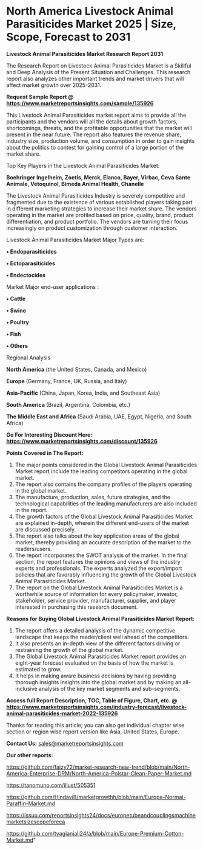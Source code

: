  # North America Livestock Animal Parasiticides Market 2025 | Size, Scope, Forecast to 2031

<strong>Livestock Animal Parasiticides Market Research Report 2031</strong>

The Research Report on Livestock Animal Parasiticides Market is a Skillful and Deep Analysis of the Present Situation and Challenges. This research report also analyzes other important trends and market drivers that will affect market growth over 2025-2031.

<strong>Request Sample Report @ <a href=https://www.marketreportsinsights.com/sample/135926>https://www.marketreportsinsights.com/sample/135926</a></strong>

This Livestock Animal Parasiticides market report aims to provide all the participants and the vendors will all the details about growth factors, shortcomings, threats, and the profitable opportunities that the market will present in the near future. The report also features the revenue share, industry size, production volume, and consumption in order to gain insights about the politics to contest for gaining control of a large portion of the market share.

Top Key Players in the Livestock Animal Parasiticides Market:

<strong>Boehringer Ingelheim, Zoetis, Merck, Elanco, Bayer, Virbac, Ceva Sante Animale, Vetoquinol, Bimeda Animal Health, Chanelle</strong>

The Livestock Animal Parasiticides Industry is severely competitive and fragmented due to the existence of various established players taking part in different marketing strategies to increase their market share. The vendors operating in the market are profiled based on price, quality, brand, product differentiation, and product portfolio. The vendors are turning their focus increasingly on product customization through customer interaction.

Livestock Animal Parasiticides Market Major Types are:

<strong>• Endoparasiticides

• Ectoparasiticides

• Endectocides</strong>

Market Major end-user applications :

<strong>• Cattle

• Swine

• Poultry

• Fish

• Others</strong>

Regional Analysis

</u><strong><b>North America</b></strong> (the United States, Canada, and Mexico)

<strong><b>Europe </b></strong>(Germany, France, UK, Russia, and Italy)

<strong><b>Asia-Pacific</b></strong> (China, Japan, Korea, India, and Southeast Asia)

<strong><b>South America</b></strong> (Brazil, Argentina, Colombia, etc.)

<strong><b>The Middle East and Africa</b></strong> (Saudi Arabia, UAE, Egypt, Nigeria, and South Africa)

<strong>Go For Interesting Discount Here: <a href=https://www.marketreportsinsights.com/discount/135926>https://www.marketreportsinsights.com/discount/135926</a></strong>

<strong>Points Covered in The Report:</strong>
<ol>
  <li>The major points considered in the Global Livestock Animal Parasiticides Market report include the leading competitors operating in the global market.</li>
  <li>The report also contains the company profiles of the players operating in the global market.</li>
  <li>The manufacture, production, sales, future strategies, and the technological capabilities of the leading manufacturers are also included in the report.</li>
  <li>The growth factors of the Global Livestock Animal Parasiticides Market are explained in-depth, wherein the different end-users of the market are discussed precisely.</li>
  <li>The report also talks about the key application areas of the global market, thereby providing an accurate description of the market to the readers/users.</li>
  <li>The report incorporates the SWOT analysis of the market. In the final section, the report features the opinions and views of the industry experts and professionals. The experts analyzed the export/import policies that are favorably influencing the growth of the Global Livestock Animal Parasiticides Market.</li>
  <li>The report on the Global Livestock Animal Parasiticides Market is a worthwhile source of information for every policymaker, investor, stakeholder, service provider, manufacturer, supplier, and player interested in purchasing this research document.</li>
</ol>
<strong>Reasons for Buying Global Livestock Animal Parasiticides Market Report:</strong>

<ol>
  <li>The report offers a detailed analysis of the dynamic competitive landscape that keeps the reader/client well ahead of the competitors.</li>
  <li>It also presents an in-depth view of the different factors driving or restraining the growth of the global market.</li>
  <li>The Global Livestock Animal Parasiticides Market report provides an eight-year forecast evaluated on the basis of how the market is estimated to grow.</li>
  <li>It helps in making aware business decisions by having providing thorough insights insights into the global market and by making an all-inclusive analysis of the key market segments and sub-segments.</li>
</ol>
<strong>Access full Report Description, TOC, Table of Figure, Chart, etc. @ <a href=https://www.marketreportsinsights.com/industry-forecast/livestock-animal-parasiticides-market-2022-135926>https://www.marketreportsinsights.com/industry-forecast/livestock-animal-parasiticides-market-2022-135926</a></strong>


Thanks for reading this article; you can also get individual chapter wise section or region wise report version like Asia, United States, Europe.

<strong>Contact Us:</strong>
sales@marketreportsinsights.com

<strong>Our other reports:</strong>

<a href=https://github.com/faizy72/market-research-new-trend/blob/main/North-America-Enterprise-DRM/North-America-Polstar-Clean-Paper-Market.md>https://github.com/faizy72/market-research-new-trend/blob/main/North-America-Enterprise-DRM/North-America-Polstar-Clean-Paper-Market.md</a>

<a href=https://tanomuno.com/illust/505351>https://tanomuno.com/illust/505351</a>

<a href=https://github.com/Hindavi8/marketgrowthh/blob/main/Europe-Normal-Paraffin-Market.md>https://github.com/Hindavi8/marketgrowthh/blob/main/Europe-Normal-Paraffin-Market.md</a>

<a href=https://issuu.com/reportsinsights24/docs/europetubeandcouplingsmachinemarketsizescopeforeca>https://issuu.com/reportsinsights24/docs/europetubeandcouplingsmachinemarketsizescopeforeca</a>

<a href=https://github.com/tyagianjali24/a/blob/main/Europe-Premium-Cotton-Market.md>https://github.com/tyagianjali24/a/blob/main/Europe-Premium-Cotton-Market.md</a>"
